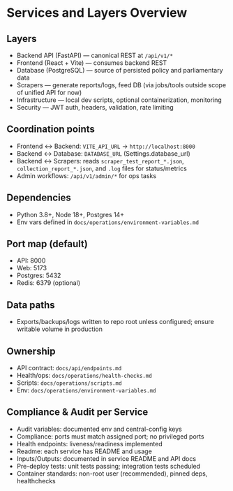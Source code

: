 # Services and Layers Overview

## Layers
- Backend API (FastAPI) — canonical REST at `/api/v1/*`
- Frontend (React + Vite) — consumes backend REST
- Database (PostgreSQL) — source of persisted policy and parliamentary data
- Scrapers — generate reports/logs, feed DB (via jobs/tools outside scope of unified API for now)
- Infrastructure — local dev scripts, optional containerization, monitoring
- Security — JWT auth, headers, validation, rate limiting

## Coordination points
- Frontend ↔ Backend: `VITE_API_URL` → `http://localhost:8000`
- Backend ↔ Database: `DATABASE_URL` (Settings.database_url)
- Backend ↔ Scrapers: reads `scraper_test_report_*.json`, `collection_report_*.json`, and `.log` files for status/metrics
- Admin workflows: `/api/v1/admin/*` for ops tasks

## Dependencies
- Python 3.8+, Node 18+, Postgres 14+
- Env vars defined in `docs/operations/environment-variables.md`

## Port map (default)
- API: 8000
- Web: 5173
- Postgres: 5432
- Redis: 6379 (optional)

## Data paths
- Exports/backups/logs written to repo root unless configured; ensure writable volume in production

## Ownership
- API contract: `docs/api/endpoints.md`
- Health/ops: `docs/operations/health-checks.md`
- Scripts: `docs/operations/scripts.md`
- Env: `docs/operations/environment-variables.md`

## Compliance & Audit per Service
- Audit variables: documented env and central-config keys
- Compliance: ports must match assigned port; no privileged ports
- Health endpoints: liveness/readiness implemented
- Readme: each service has README and usage
- Inputs/Outputs: documented in service README and API docs
- Pre-deploy tests: unit tests passing; integration tests scheduled
- Container standards: non-root user (recommended), pinned deps, healthchecks